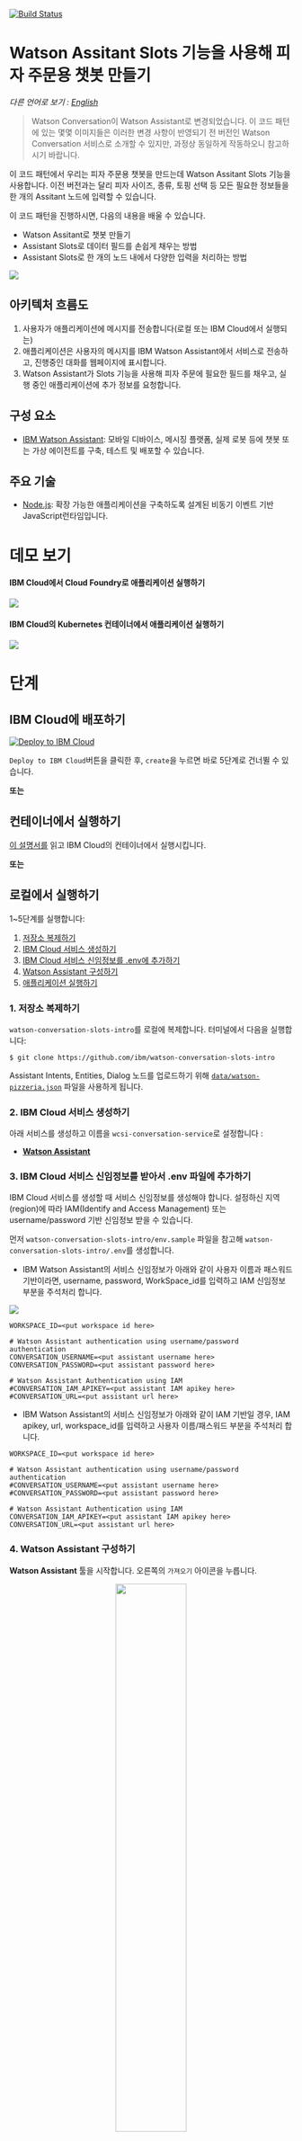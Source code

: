 [![Build Status](https://travis-ci.org/IBM/watson-conversation-slots-intro.svg?branch=master)](https://travis-ci.org/IBM/watson-conversation-slots-intro)

# Watson Assitant Slots 기능을 사용해 피자 주문용 챗봇 만들기

*다른 언어로 보기 : [English](README.md)*

> Watson Conversation이 Watson Assistant로 변경되었습니다. 이 코드 패턴에 있는 몇몇 이미지들은 이러한 변경 사항이 반영되기 전 버전인 Watson Conversation 서비스로 소개할 수 있지만, 과정상 동일하게 작동하오니 참고하시기 바랍니다.

이 코드 패턴에서 우리는 피자 주문용 챗봇을 만드는데 Watson Assitant Slots 기능을 사용합니다. 이전 버전과는 달리 피자 사이즈, 종류, 토핑 선택 등 모든 필요한 정보들을 한 개의 Assitant 노드에 입력할 수 있습니다.

이 코드 패턴을 진행하시면, 다음의 내용을 배울 수 있습니다.

* Watson Assitant로 챗봇 만들기
* Assistant Slots로 데이터 필드를 손쉽게 채우는 방법
* Assistant Slots로 한 개의 노드 내에서 다양한 입력을 처리하는 방법

![](doc/source/images/architecture.png)

## 아키텍처 흐름도

1. 사용자가 애플리케이션에 메시지를 전송합니다(로컬 또는 IBM Cloud에서 실행되는)
2. 애플리케이션은 사용자의 메시지를 IBM Watson Assistant에서 서비스로 전송하고, 진행중인 대화를 웹페이지에 표시합니다.
3. Watson Assistant가 Slots 기능을 사용해 피자 주문에 필요한 필드를 채우고, 실행 중인 애플리케이션에 추가 정보를 요청합니다.

## 구성 요소

* [IBM Watson Assistant](https://www.ibm.com/watson/developercloud/conversation.html): 모바일 디바이스, 메시징 플랫폼, 실제 로봇 등에 챗봇 또는 가상 에이전트를 구축, 테스트 및 배포할 수 있습니다.

## 주요 기술
* [Node.js](https://nodejs.org/): 확장 가능한 애플리케이션을 구축하도록 설계된 비동기 이벤트 기반 JavaScript런타임입니다.

# 데모 보기

#### IBM Cloud에서 Cloud Foundry로 애플리케이션 실행하기

[![](http://img.youtube.com/vi/6QlAnqSiWvo/0.jpg)](https://youtu.be/6QlAnqSiWvo)

#### IBM Cloud의 Kubernetes 컨테이너에서 애플리케이션 실행하기

[![](https://i.ytimg.com/vi/G-rESweRG84/0.jpg)](https://youtu.be/G-rESweRG84)

# 단계

## IBM Cloud에 배포하기

[![Deploy to IBM Cloud](https://cloud.ibm.com/deploy/button.png)](https://cloud.ibm.com/devops/setup/deploy?repository=https://github.com/IBM/watson-conversation-slots-intro)

``Deploy to IBM Cloud``버튼을 클릭한 후, ``create``을 누르면 바로 5단계로 건너뛸 수 있습니다.

**또는**

## 컨테이너에서 실행하기

[이 설명서를](doc/source/Container.md) 읽고 IBM Cloud의 컨테이너에서 실행시킵니다.

 **또는**

## 로컬에서 실행하기
 1~5단계를 실행합니다:

1. [저장소 복제하기](#1-저장소-복제하기)
2. [IBM Cloud 서비스 생성하기](#2-ibm-cloud-서비스-생성하기)
3. [IBM Cloud 서비스 신임정보를 .env에 추가하기](#3-ibm-cloud-서비스-신임정보를-받아서-env-파일에-추가하기)
4. [Watson Assistant 구성하기](#4-watson-assistant-구성하기)
5. [애플리케이션 실행하기](#5-애플리케이션-실행하기)

### 1. 저장소 복제하기

`watson-conversation-slots-intro`를 로컬에 복제합니다. 터미널에서 다음을 실행합니다:

  `$ git clone https://github.com/ibm/watson-conversation-slots-intro`

Assistant Intents, Entities, Dialog 노드를 업로드하기 위해 [`data/watson-pizzeria.json`](data/watson-pizzeria.json) 파일을 사용하게 됩니다.

### 2. IBM Cloud 서비스 생성하기

아래 서비스를 생성하고 이름을 `wcsi-conversation-service`로 설정합니다 :

  * [**Watson Assistant**](https://cloud.ibm.com/catalog/services/conversation)

### 3. IBM Cloud 서비스 신임정보를 받아서 .env 파일에 추가하기

IBM Cloud 서비스를 생성할 때 서비스 신임정보를 생성해야 합니다. 설정하신 지역(region)에 따라 IAM(Identify and Access Management) 또는 username/password 기반 신임정보 받을 수 있습니다.

먼저 `watson-conversation-slots-intro/env.sample` 파일을 참고해 `watson-conversation-slots-intro/.env`를 생성합니다.

* IBM Watson Assistant의 서비스 신임정보가 아래와 같이 사용자 이름과 패스워드 기반이라면, username, password, WorkSpace_id를 입력하고 IAM 신임정보 부분을 주석처리 합니다.

![](doc/source/images/WatsonCred1.png)

``` 
WORKSPACE_ID=<put workspace id here>

# Watson Assistant authentication using username/password authentication
CONVERSATION_USERNAME=<put assistant username here>
CONVERSATION_PASSWORD=<put assistant password here>

# Watson Assistant Authentication using IAM
#CONVERSATION_IAM_APIKEY=<put assistant IAM apikey here>
#CONVERSATION_URL=<put assistant url here>
```
* IBM Watson Assistant의 서비스 신임정보가 아래와 같이 IAM 기반일 경우, IAM apikey, url, workspace_id를 입력하고 사용자 이름/패스워드 부분을 주석처리 합니다.

```
WORKSPACE_ID=<put workspace id here>

# Watson Assistant authentication using username/password authentication
#CONVERSATION_USERNAME=<put assistant username here>
#CONVERSATION_PASSWORD=<put assistant password here>

# Watson Assistant Authentication using IAM
CONVERSATION_IAM_APIKEY=<put assistant IAM apikey here>
CONVERSATION_URL=<put assistant url here>
```

### 4. Watson Assistant 구성하기

**Watson Assistant** 툴을 시작합니다. 오른쪽의 `가져오기` 아이콘을 누릅니다.

<p align="center">
  <img width="50%" height="50%" src="doc/source/images/import_conversation_workspace.png">
</p>

[`data/watson-pizzeria.json`](data/watson-pizzeria.json)의 로컬버전을 찾아 `가져오기`를 클릭합니다. 새 워크스페이스의 콘텍스트 메뉴를 클릭하여 `Workspace_ID`를 찾아 `View details`를 누릅니다.

<p align="center">
  <img src="doc/source/images/open_conversation_menu.png">
</p>

이 `Workspace ID`를 `.env` file에 `WORKSPACE_ID`로 넣습니다.

### 5. 애플리케이션 실행하기

#### Deploy to IBM Cloud를 사용한 경우

``Deploy to IBM Cloud``를 사용한 경우, 자동으로 설치됩니다.

#### 로컬에서 앱을 실행한 경우

```
$ npm install
$ npm start
```

# Assistant Slots 디스커션

Slots의 장점은 Watson Assistant Dialog에서 논리를 구현하는데 필요한 노드 수를 줄인다는 것에 있습니다. 다음은 이전의 방법을 사용한 대화입니다:

![](doc/source/images/pizzaOldWay.png)

그리고 아래는 Slots를 사용한 대화입니다. 모든 논리가 하나의 노드에 배치되지요!

![](doc/source/images/pizzaNewWay.png)

대화상자를 열면 다음을 확인할 수 있습니다:

![](doc/source/images/pizzaDialogBegin.png)

각 slot은 ``pizza_size``, ``pizza_type``, ``pizza_topings``등 챗봇에 넣어야할 필드를 나타냅니다. 필드가 표시되지 않으면 모든 연관변수(``$pizza_size``, ``$pizza_type`` 등)가 입력될 때까지 사용자는 다시 위에서부터 시작하게 됩니다.


기능을 추가하려면 구성 아이콘 ![icon](doc/source/images/pizzaGearIcon.png) 을 클릭합니다.

![](doc/source/images/pizzaConfig3pizza_toppingsTop.png)

이 slot이 채워지면 response를 추가할 수 있습니다. 로직은 토핑이 하나 추가될 때 사용됩니다.

![](doc/source/images/pizzaConfig3Pizza_toppingsMid1ingredient.png)

또는 토핑이 하나 이상 추가된 경우 :

![](doc/source/images/pizzaConfig3Pizza_toppingsMidBotGreater1.png)

"토핑을 더 추가하시겠습니까?"라는 질문에 대한 예/아니오 대답을 제출하기위해 로직을 하나 더 추가합니다:

![](doc/source/images/pizzaConfig3NewNotFoundconfirm.png)

json을 바로 편집하기위해 동그라미 3개 ![icon](doc/source/images/pizza3circles.png) 아이콘을 클릭합니다:

![](doc/source/images/pizzaConfig3NotFoundJson.png)

여기서 이 slot을 채우면 루프를 끝내도록 Context {"pizza_topings"}필드에 빈 값을 설정했습니다.

마지막으로 slot이 모두 채워지면 response를 추가합니다.

![](doc/source/images/pizzaOrderFinish1.png)

먼저 어레이가 size>0임을 감지하고 "pizza_topings"가 있는 경우를 살펴보겠습니다. 여기서는 먼저 선택사항인 "pizza_place"slot이 채워진 경우를 처리한 후, 그렇지 않은 경우를 처리합니다.

![](doc/source/images/pizzaOrderFinish2.png)

마지막으로 사용자가 프롬프트에 응답하지 않는 경우 핸들러를 추가합니다. "help"와 "reset"인텐트를 다루고 있습니다.

![](doc/source/images/pizzaHandleHelp.png)

![](doc/source/images/pizzaHandlerReset.png)

reset을 처리할 때 json을 직접 편집합니다. 다시 시작하려면 모든 필드를 null로 설정합니다.

# Assistant 예제

이제 대화 예제와 이에 연관된 json을 살펴보겠습니다. 'Watson Pizzaria'가 실행되고 있는 상태에서 대화를 시작합니다. 챗봇에게 라지사이즈 피자를 주문하겠다고 말해봅니다:

![](doc/source/images/pizzaEX1orderLarge.png)

'User Input'은 "input"{"text"} 필드를 표시할 뿐만 아니라 내부 상태를 트래킹하는데 주로 사용되는 "context"필드도 표시합니다. `Watson Understands`를 찾아 화면을 스크롤하셔서 `intents`를 찾아보세요 :

![](doc/source/images/pizzaEX2WatsonUnderstandsOrderSize.png)

"주문"에 대한 인텐트가 감지되었습니다. "pizza_size" 엔티티가 슬롯에 채워졌습니다.
아직 "pizza_type"와 "pizza_toppings" slot이 남아있어 사용자에게 항목을 입력하라는 메시지가 뜨게 됩니다.

![](doc/source/images/pizzaEX3fillSlots.png)

이제 모든 slot이 채워졌습니다.

![](doc/source/images/pizzaEX4slotsFilled.png)

만약 고객이 'Watson Pizzaria' 가게에서 피자를 먹고싶다고 말한다면 어떻게 될까요? "pizza_place"는 선택사항이라서 사용자에게 메시지가 표시되지 않고, 필수 slot이 채워지면 "피자 주문" 대화상자 노드를 종료하게 됩니다. 사용자는 먼저 선택사항인 slot을 채워야 합니다. reset을 입력해 다시 시작하고 "to eat there..."문구를 추가한 후 테스트합니다.

![](doc/source/images/pizzaEX5eatThere.png)


# 문제 해결

* 클라우드 파운드리 `cf push`를 이용한 배포는 :

``FAILED
Could not find service <Watson_service> to bind to <IBM_Cloud_application>``

만약 서비스 이름이 `wcsi-conversation-service`라면 실행됩니다.
만약 `cf push`를 이용한다면 `manifest.yml`목록에 있는 서비스를 bind하려 할 것입니다.

이 작업을 수행하는 방법은 두 가지가 있습니다:

* manifest에 있는 이름과 일치하도록 IBM Cloud 서비스의 이름을 변경
* IBM Cloud 서비스의 이름과 일치하도록 manifest의 이름을 변경

>NOTE: `Deploy to IBM Cloud` 버튼은 서비스를 올바른 이름으로 즉시 생성해 이 문제를 해결합니다.

# 라이센스

[Apache 2.0](LICENSE)

# 관련 링크

* [유튜브 데모보기](https://youtu.be/6QlAnqSiWvo)
* [IBM Watson Assistant Docs](https://cloud.ibm.com/docs/services/conversation/dialog-build.html#dialog-build)
* [IBM Watson Assistant Slots 관련한 코드 패턴 블로그](https://developer.ibm.com/code/2017/09/19/managing-resources-efficiently-watson-conversation-slots/)

# 더 알아보기

* **AI 코드 패턴**: 이 코드 패턴이 도움이 되셨나요? 다른 [AI 코드패턴](https://developer.ibm.com/code/technologies/artificial-intelligence/)도 확인해보세요.
* **AI 및 데이터 코드패턴 Playlist**: 다른 코드 패턴 영상과 함께 [플레이리스트](https://www.youtube.com/playlist?list=PLzUbsvIyrNfknNewObx5N7uGZ5FKH0Fde)를 즐겨찾기하세요.
* **With Watson**: Watson에 대해 더 알아보고 싶다면? [Join the With Watson program](https://www.ibm.com/watson/with-watson/)에서 리소스를 확인해보세요.
* **Kubernetes on IBM Cloud**: [Kubernetes and Docker on IBM Cloud](https://www.ibm.com/cloud-computing/bluemix/containers)도 이용해보세요.
